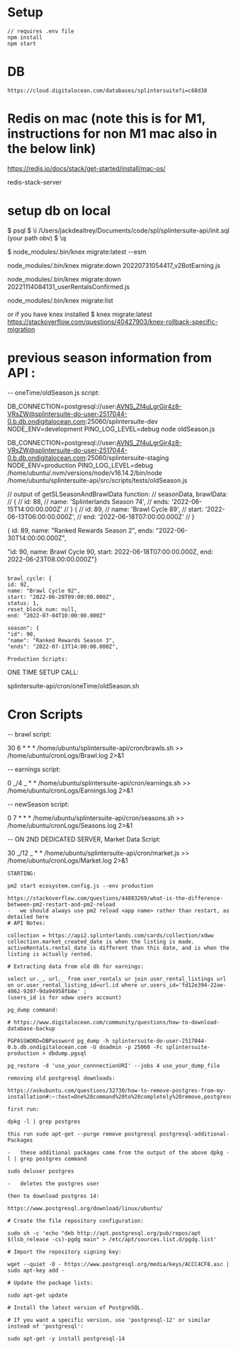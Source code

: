 # Setup

```
// requires .env file
npm install
npm start
```

# DB

`https://cloud.digitalocean.com/databases/splintersuite?i=c68d38`

# Redis on mac (note this is for M1, instructions for non M1 mac also in the below link)

https://redis.io/docs/stack/get-started/install/mac-os/

redis-stack-server

# setup db on local

$ psql
$ \i /Users/jackdealtrey/Documents/code/spl/splintersuite-api/init.sql (your path obv)
$ \q

$ node_modules/.bin/knex migrate:latest --esm

node_modules/.bin/knex migrate:down 20220731054417_v2BotEarning.js

node_modules/.bin/knex migrate:down 20221114084131_userRentalsConfirmed.js

node_modules/.bin/knex migrate:list

or if you have knex installed
$ knex migrate:latest
https://stackoverflow.com/questions/40427903/knex-rollback-specific-migration

# previous season information from API :

-- oneTime/oldSeason.js script:

DB_CONNECTION=postgresql://user:AVNS_Zf4uLgrGjr4z8-VRsZW@splintersuite-do-user-2517044-0.b.db.ondigitalocean.com:25060/splintersuite-dev NODE_ENV=development PINO_LOG_LEVEL=debug node oldSeason.js

DB_CONNECTION=postgresql://user:AVNS_Zf4uLgrGjr4z8-VRsZW@splintersuite-do-user-2517044-0.b.db.ondigitalocean.com:25060/splintersuite-staging NODE_ENV=production PINO_LOG_LEVEL=debug /home/ubuntu/.nvm/versions/node/v16.14.2/bin/node /home/ubuntu/splintersuite-api/src/scripts/tests/oldSeason.js

// output of getSLSeasonAndBrawlData function:
// seasonData, brawlData:
// {
// id: 88,
// name: 'Splinterlands Season 74',
// ends: '2022-06-15T14:00:00.000Z'
// } {
// id: 89,
// name: 'Brawl Cycle 89',
// start: '2022-06-13T06:00:00.000Z',
// end: '2022-06-18T07:00:00.000Z'
// }

{
id: 89,
name: "Ranked Rewards Season 2",
ends: "2022-06-30T14:00:00.000Z",

"id: 90, name: Brawl Cycle 90, start: 2022-06-18T07:00:00.000Z, end: 2022-06-23T08:00:00.000Z"}

```

brawl_cycle: {
id: 92,
name: "Brawl Cycle 92",
start: "2022-06-28T09:00:00.000Z",
status: 1,
reset_block_num: null,
end: "2022-07-04T10:00:00.000Z"

season": {
"id": 90,
"name": "Ranked Rewards Season 3",
"ends": "2022-07-13T14:00:00.000Z",

Production Scripts:

```

ONE TIME SETUP CALL:

splintersuite-api/cron/oneTime/oldSeason.sh

# Cron Scripts

-- brawl script:

30 6 \* \* \* /home/ubuntu/splintersuite-api/cron/brawls.sh >> /home/ubuntu/cronLogs/Brawl.log 2>&1

-- earnings script:

0 _/4 _ \* \* /home/ubuntu/splintersuite-api/cron/earnings.sh >> /home/ubuntu/cronLogs/Earnings.log 2>&1

-- newSeason script:

0 7 \* \* \* /home/ubuntu/splintersuite-api/cron/seasons.sh >> /home/ubuntu/cronLogs/Seasons.log 2>&1

-- ON 2ND DEDICATED SERVER, Market Data Script:

30 _/12 _ \* \* /home/ubuntu/splintersuite-api/cron/market.js >> /home/ubuntu/cronLogs/Market.log 2>&1

```
STARTING:

pm2 start ecosystem.config.js --env production

https://stackoverflow.com/questions/44883269/what-is-the-difference-between-pm2-restart-and-pm2-reload
-   we should always use pm2 reload <app name> rather than restart, as detailed here
# API Notes:

collection = https://api2.splinterlands.com/cards/collection/xdww
collection.market_created_date is when the listing is made.
activeRentals.rental_date is different than this date, and is when the listing is actually rented.

# Extracting data from old db for earnings:

select ur._, url._ from user_rentals ur join user_rental_listings url on ur.user_rental_listing_id=url.id where ur.users_id='fd12e394-22ae-4062-9207-9da94958fb8e' ;
(users_id is for xdww users account)

pg_dump command:

# https://www.digitalocean.com/community/questions/how-to-download-database-backup

PGPASSWORD=DBPassword pg_dump -h splintersuite-do-user-2517044-0.b.db.ondigitalocean.com -U doadmin -p 25060 -Fc splintersuite-production > dbdump.pgsql

pg_restore -d 'use_your_connnectionURI' --jobs 4 use_your_dump_file

removing old postgresql downloads:

https://askubuntu.com/questions/32730/how-to-remove-postgres-from-my-installation#:~:text=One%20command%20to%20completely%20remove,postgresql%20and%20all%20it's%20compenents.

first run:

dpkg -l | grep postgres

this run sudo apt-get --purge remove postgresql postgresql-additional-Packages

-   these additional packages come from the output of the above dpkg -l | grep postgres command

sudo deluser postgres

-   deletes the postgres user

then to download postgres 14:

https://www.postgresql.org/download/linux/ubuntu/

# Create the file repository configuration:

sudo sh -c 'echo "deb http://apt.postgresql.org/pub/repos/apt $(lsb_release -cs)-pgdg main" > /etc/apt/sources.list.d/pgdg.list'

# Import the repository signing key:

wget --quiet -O - https://www.postgresql.org/media/keys/ACCC4CF8.asc | sudo apt-key add -

# Update the package lists:

sudo apt-get update

# Install the latest version of PostgreSQL.

# If you want a specific version, use 'postgresql-12' or similar instead of 'postgresql':

sudo apt-get -y install postgresql-14
```
